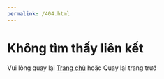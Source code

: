 ```yaml
---
permalink: /404.html
---
```


# Không tìm thấy liên kết

Vui lòng quay lại [Trang chủ](/) hoặc <a onclick="window.history.back()">Quay lại trang trướ</a>
